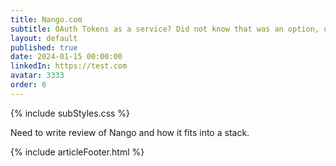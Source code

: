 ```yaml
---
title: Nango.com
subtitle: 0Auth Tokens as a service? Did not know that was an option, or possible.
layout: default
published: true
date: 2024-01-15 00:00:00
linkedIn: https://test.com
avatar: 3333
order: 6
---
```


{% include subStyles.css %}

Need to write review of Nango and how it fits into a stack.

{% include articleFooter.html %}
